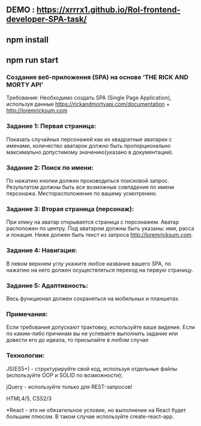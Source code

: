 ## DEMO : https://xrrrx1.github.io/RoI-frontend-developer-SPA-task/

## npm install

## npm run start

### Создание веб-приложения (SPA) на основе ‘THE RICK AND MORTY API’

Требования:
Необходимо создать SPA (Single Page Application), используя данные https://rickandmortyapi.com/documentation + http://loremricksum.com

### Задание 1: Первая страница:

Показать случайных персонажей как их квадратные аватарки с именами, количество аватарок должно быть пропорционально максимально допустимому значению(указано в документации).

### Задание 2: Поиск по имени:

По нажатию кнопки должен производиться поисковой запрос. Результатом должны быть все возможные совпадения по имени персонажа. Месторасположение по вашему усмотрению.

### Задание 3: Вторая страница (персонаж):

При клику на аватар открывается страница с персонажем.
Аватар расположен по центру. Под аватаром должны быть указаны: имя, расса и локация. Ниже должен быть текст из запроса http://loremricksum.com.

### Задание 4: Навигация:

В левом верхнем углу укажите любое название вашего SPA, по нажатию на него должен осуществляться переход на первую страницу.

### Задание 5: Адаптивность:

Весь функционал должен сохраняться на мобильных и планшетах.

### Примечания:

Если требования допускают трактовку, используйте ваше видение.
Если по каким-либо причинам вы не успеваете выполнить задание или довести его до идеала, то присылайте в любом случае

### Технологии:

JS(ES5+) - структурируйте свой код, используя отдельные файлы (используйте OOP и SOLID по возможности);

jQuery - используйте только для REST-запросов!

HTML4/5, CSS2/3

\*React - это не обязательное условие, но выполнение на React будет большим плюсом. В таком случае используйте create-react-app.
